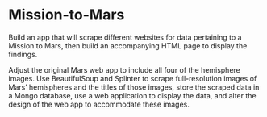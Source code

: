 # Mission-to-Mars
Build an app that will scrape different websites for data pertaining to a Mission to Mars, then build an accompanying HTML page to display the findings. 

Adjust the original Mars web app to include all four of the hemisphere images. Use BeautifulSoup and Splinter to scrape full-resolution images of Mars’ hemispheres and the titles of those images, store the scraped data in a Mongo database, use a web application to display the data, and alter the design of the web app to accommodate these images.
